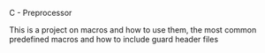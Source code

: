 C - Preprocessor

This is a project on macros and how to use them, the most common predefined macros and how to include guard header files